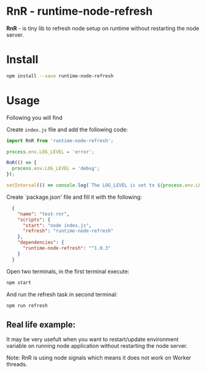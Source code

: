# RnR - runtime-node-refresh

**RnR** - is tiny lib to refresh node setup on runtime without restarting the node server.

# Install

```sh
npm install --save runtime-node-refresh
```

# Usage
 
Following you will find 

Create `index.js` file and add the following code:

```javascript
import RnR from 'runtime-node-refresh';

process.env.LOG_LEVEL = 'error';

RnR(() => {
  process.env.LOG_LEVEL = 'debug';
});

setInterval(() => console.log(`The LOG_LEVEL is set to ${process.env.LOG_LEVEL}`), 5000);
```

Create `package.json' file and fill it with the following:
```json
  {
    "name": "test-rnr",
    "scripts": {
      "start": "node index.js",
      "refresh": "runtime-node-refresh"
    },
    "dependencies": {
      "runtime-node-refresh": "^1.0.3"
    }
  }
```

Open two terminals, in the first terminal execute:

```sh
npm start
```


And run the refresh task in second terminal:

```sh
npm run refresh
```

## Real life example:

It may be very usefult when you want to restart/update environment variable on running node application without restarting the node server.

Note: RnR is using node signals which means it does not work on Worker threads.


